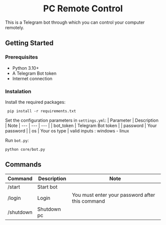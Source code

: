 <h1 align="center"> PC Remote Control </h1>
This is a Telegram bot through which you can control your computer remotely.

## Getting Started

### Prerequisites

- Python 3.10+
- A Telegram Bot token
- Internet connection

### Instalation
Install the required packages:
```
 pip install -r requirements.txt 
```
Set the configuration parameters in `settings.yml`:
| Parameter | Description | Note
| --- | --- | --- |
| bot_token | Telegram Bot token |
| password | Your password |
| os | Your os type | valid inputs : windows - linux

Run `bot.py`:
```
python core/bot.py
```

## Commands

| Command | Description | Note
| --- | --- | --- |
| /start | Start bot |
| /login | Login | You must enter your password after this command
| /shutdown | Shutdown pc |
